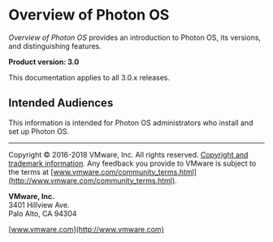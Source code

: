 # Overview of Photon OS

*Overview of Photon OS* provides an introduction to Photon OS, its versions, and distinguishing features.

**Product version: 3.0**

This documentation applies to all 3.0.x releases.

## Intended Audiences

This information is intended for Photon OS administrators who install and set up Photon OS.

----------

Copyright &copy; 2016-2018 VMware, Inc. All rights reserved. [Copyright and trademark information](http://pubs.vmware.com/copyright-trademark.html). Any feedback you provide to VMware is subject to the terms at [www.vmware.com/community_terms.html](http://www.vmware.com/community_terms.html).

**VMware, Inc.**<br>
3401 Hillview Ave.<br>
Palo Alto, CA 94304

[www.vmware.com](http://www.vmware.com)

